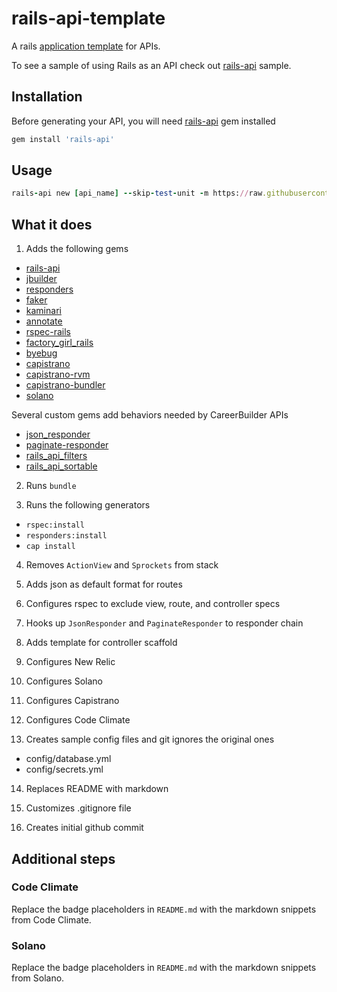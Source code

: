 # rails-api-template

A rails [application template](http://guides.rubyonrails.org/rails_application_templates.html) for APIs.

To see a sample of using Rails as an API check out [rails-api](https://cagit.careerbuilder.com/zwelch/rails-api) sample.

## Installation

Before generating your API, you will need [rails-api](https://github.com/rails-api/rails-api) gem installed

```ruby
gem install 'rails-api'
```

## Usage

```ruby
rails-api new [api_name] --skip-test-unit -m https://raw.githubusercontent.com/zacharywelch/rails-api-template/master/template.rb
```

## What it does

1. Adds the following gems
  - [rails-api](https://github.com/rails-api/rails-api)
  - [jbuilder](https://github.com/rails/jbuilder)
  - [responders](https://github.com/plataformatec/responders)
  - [faker](https://github.com/stympy/faker)
  - [kaminari](https://github.com/amatsuda/kaminari)
  - [annotate](https://github.com/ctran/annotate_models)
  - [rspec-rails](https://github.com/rspec/rspec-rails)
  - [factory_girl_rails](https://github.com/thoughtbot/factory_girl_rails)
  - [byebug](https://github.com/deivid-rodriguez/byebug)
  - [capistrano](https://github.com/capistrano/capistrano)
  - [capistrano-rvm](https://github.com/capistrano/rvm)
  - [capistrano-bundler](https://github.com/capistrano/bundler)
  - [solano](https://github.com/solanolabs/solano)

  Several custom gems add behaviors needed by CareerBuilder APIs
  - [json_responder](https://cagit.careerbuilder.com/zwelch/json_responder)
  - [paginate-responder](https://github.com/zacharywelch/paginate-responder)
  - [rails_api_filters](https://cagit.careerbuilder.com/zwelch/rails_api_filters)
  - [rails_api_sortable](https://cagit.careerbuilder.com/zwelch/rails_api_sortable)

2. Runs `bundle`

3. Runs the following generators
  - `rspec:install`
  - `responders:install`
  - `cap install`

4. Removes `ActionView` and `Sprockets` from stack

5. Adds json as default format for routes

6. Configures rspec to exclude view, route, and controller specs

7. Hooks up `JsonResponder` and `PaginateResponder` to responder chain

8. Adds template for controller scaffold

9. Configures New Relic

10. Configures Solano

11. Configures Capistrano

12. Configures Code Climate

13. Creates sample config files and git ignores the original ones
  - config/database.yml
  - config/secrets.yml

14. Replaces README with markdown

15. Customizes .gitignore file

16. Creates initial github commit

## Additional steps

### Code Climate
Replace the badge placeholders in `README.md` with the markdown snippets from Code Climate.

### Solano
Replace the badge placeholders in `README.md` with the markdown snippets from Solano.

